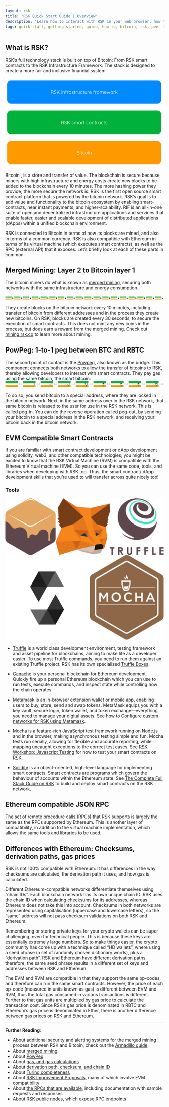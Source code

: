 ```yaml
---
layout: rsk
title: 'RSK Quick Start Guide | Overview'
description: 'Learn how to interact with RSK in your web browser, how to look at RSK transactions, develop and deploy your very first smart contract to the RSK network.'
tags: quick-start, getting-started, guide, how-to, bitcoin, rsk, peer-to-peer, merged-mining, blockchain, powpeg
---
```


## What is RSK?

RSK’s full technology stack is built on top of Bitcoin:
From RSK smart contracts to the RSK Infrastructure Framework.
The stack is designed to create a more fair and inclusive financial system.

![RSK Stack](/assets/img/home/rsk-tech-stack-high-level.png)

Bitcoin , is a store and transfer of value. 
The blockchain is secure because miners with high infrastructure and energy costs create new blocks to be added to the blockchain every 10 minutes. 
The more hashing power they provide, the more secure the network is.
RSK is the first open source smart contract platform that is powered by the bitcoin network. 
RSK’s goal is to add value and functionality to the bitcoin ecosystem by enabling smart-contracts, 
near instant payments, and higher-scalability.
RIF  is an all-in-one suite of open and decentralized infrastructure applications and services that enable faster, 
easier and scalable development of distributed applications (dApps) within a unified blockchain environment.

RSK is connected to Bitcoin in terms of how its blocks are mined,
and also in terms of a common currency.
RSK is also compatible with Ethereum in terms of its virtual machine (which executes smart contracts),
as well as the RPC (external API) that it exposes.
Let’s briefly look at each of these parts in common.

## Merged Mining: Layer 2 to Bitcoin layer 1

The bitcoin miners do what is known as [merged mining](/rsk/architecture/mining/), 
securing both networks with the same infrastructure and energy consumption.

![RSK Mining Animation](/assets/img/home/rsk-mining-animation-sprite.png)

They create blocks on the bitcoin network every 10 minutes, 
including transfer of bitcoin from different addresses and in the process they create new bitcoins.
On RSK, blocks are created every 30 seconds, 
to secure the execution of smart contracts. 
This does not mint any new coins in the process, 
but does earn a reward from the merged mining.
Check out [mining.rsk.co](https://mining.rsk.co/) to learn more about mining.


## PowPeg: 1-to-1 peg between BTC and RBTC

The second point of contact is the [Powpeg](/rsk/architecture/powpeg/), also known as the bridge.
This component connects both networks to allow the transfer of bitcoins to RSK, 
thereby allowing developers to interact with smart contracts. 
They pay gas using the same bitcoin, the smart bitcoin.
![Peg Animation Sprite](/assets/img/home/rsk-peg-animation-sprite.png)

To do so, you send bitcoin to a special address, 
where they are locked in the bitcoin network. 
Next, in the same address over in the RSK network, 
that same bitcoin is released to the user for use in the RSK network. 
This is called peg-in.
You can do the reverse operation called peg-out, 
by sending your bitcoin to a special address in the RSK network, 
and receiving your bitcoin back in the bitcoin network.

## EVM Compatible Smart Contracts

If you are familiar with smart contract development or dApp development using solidity, web3, and other compatible technologies; you might be excited to know that the RSK Virtual Machine (RVM) is compatible with the Ethereum Virtual machine (EVM). 
So you can use the same code, tools, and libraries when developing with RSK too. 
Thus, the smart contract/ dApp development skills that you’re used to will transfer across quite nicely too!

### Tools

![RSK Tools](/assets/img/guides/quickstart/rsk-tools.png)

- [Truffle](https://www.trufflesuite.com/) is a world class development environment, 
testing framework and asset pipeline for blockchains, 
aiming to make life as a developer easier. 
To use most Truffle commands, 
you need to run them against an existing Truffle project. 
RSK has its own specialized [Truffle Boxes](/tools/truffle/boxes/).

- [Ganache](https://www.trufflesuite.com/ganache) is your personal blockchain for Ethereum development. 
Quickly fire up a personal Ethereum blockchain which you can use to run tests, 
execute commands, and inspect state while controlling how the chain operates.

- [Metamask](https://metamask.io/) is an in-browser extension wallet or mobile app, 
enabling users to buy, store, send and swap tokens. 
MetaMask equips you with a key vault, secure login, 
token wallet, and token exchange—everything you need to manage your digital assets. 
See how to [Configure custom networks for RSK using Metamask](https://developers.rsk.co/wallet/use/metamask/).

- [Mocha](https://mochajs.org/) is a feature-rich JavaScript test framework running on Node.js and in the browser, 
making asynchronous testing simple and fun. 
Mocha tests run serially, allowing for flexible and accurate reporting, 
while mapping uncaught exceptions to the correct test cases. 
See [RSK Workshop: Javascript Testing](https://developers.rsk.co/tutorials/workshop-js-testing/) for how to test your smart contracts on RSK.

- [Solidity](https://docs.soliditylang.org/en/v0.8.4/) is an object-oriented, 
high-level language for implementing smart contracts. 
Smart contracts are programs which govern the behaviour of accounts within the Ethereum state. 
See [The Complete Full Stack Guide on RSK](https://developers.rsk.co/guides/full-stack-dapp-on-rsk/part1-overview/) to build and deploy smart contracts on the RSK network.

## Ethereum compatible JSON RPC

The set of remote procedure calls (RPCs) that RSK supports is largely the same as the RPCs supported by Ethereum. 
This is another layer of compatibility, 
in addition to the virtual machine implementation, 
which allows the same tools and libraries to be used.


## Differences with Ethereum: Checksums, derivation paths, gas prices

RSK is not 100% compatible with Ethereum: It has differences in the way checksums are calculated, 
the derivation path it uses, and how gas is calculated.

Different Ethereum-compatible networks differentiate themselves using “chain IDs”. 
Each blockchain network has its own unique chain ID. 
RSK uses the chain ID when calculating checksums for its addresses, 
whereas Ethereum does not take this into account. 
Checksums in both networks are represented using capitalisation (uppercase and lowercase letters), 
so the “same” address will not pass checksum validations on both RSK and Ethereum.

Remembering or storing private keys for your crypto wallets can be super challenging, 
even for technical people. 
This is because these keys are essentially extremely large numbers. 
So to make things easier, the crypto community has come up with a technique called “HD wallets”, 
where using a seed phrase (a set of randomly chosen dictionary words), 
plus a “derivation path”. RSK and Ethereum have different derivation paths, 
therefore, the same seed phrase results in a different set of keys and addresses between RSK and Ethereum.

The EVM and RVM are compatible in that they support the same op-codes, 
and therefore can run the same smart contracts. 
However, the price of each op-code (measured in units known as gas) is different between EVM and RVM, 
thus the total gas consumed in various transactions is different. 
Further to that gas units are multiplied by gas price to calculate the transaction cost. 
Since RSK’s gas price is denominated in RBTC and Ethereum’s gas price is denominated in Ether, 
there is another difference between gas prices on RSK and Ethereum.

---
**Further Reading**:

- About additional security and alerting systems for the merged mining process between RSK and Bitcoin, 
check out the [Armadillo guide](/guides/armadillo).
- About [merged mining](/rsk/architecture/mining/)
- About [PowPeg](/rsk/architecture/powpeg/)
- About [gas, and gas calculations](/rsk/rbtc/gas/)
- About [derivation path, checksum, and chain ID](/rsk/architecture/account-based/)
- About [Turing completeness](/rsk/architecture/turing-complete/)
- About [RSK Improvement Proposals](https://github.com/rsksmart/RSKIPs), many of which involve EVM compatibility
- About [the RPCs that are available](/rsk/node/architecture/json-rpc/), including documentation with sample requests and responses
- About [RSK public nodes](/rsk/public-nodes/), which expose RPC endpoints
